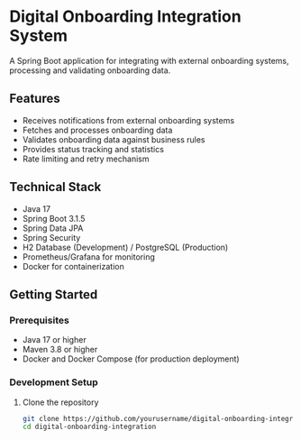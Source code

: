 # Digital Onboarding Integration System

A Spring Boot application for integrating with external onboarding systems, processing and validating onboarding data.

## Features

- Receives notifications from external onboarding systems
- Fetches and processes onboarding data
- Validates onboarding data against business rules
- Provides status tracking and statistics
- Rate limiting and retry mechanism

## Technical Stack

- Java 17
- Spring Boot 3.1.5
- Spring Data JPA
- Spring Security
- H2 Database (Development) / PostgreSQL (Production)
- Prometheus/Grafana for monitoring
- Docker for containerization

## Getting Started

### Prerequisites

- Java 17 or higher
- Maven 3.8 or higher
- Docker and Docker Compose (for production deployment)

### Development Setup

1. Clone the repository
   ```bash
   git clone https://github.com/yourusername/digital-onboarding-integration.git
   cd digital-onboarding-integration